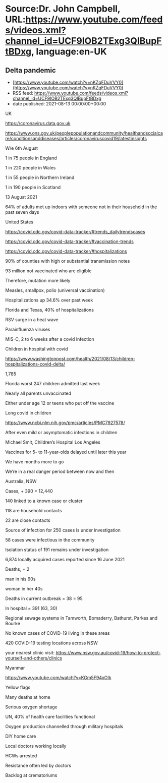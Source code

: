 # Source:Dr. John Campbell, URL:https://www.youtube.com/feeds/videos.xml?channel_id=UCF9IOB2TExg3QIBupFtBDxg, language:en-UK

## Delta pandemic
 - [https://www.youtube.com/watch?v=nKZqFDuVVY0](https://www.youtube.com/watch?v=nKZqFDuVVY0)
 - RSS feed: https://www.youtube.com/feeds/videos.xml?channel_id=UCF9IOB2TExg3QIBupFtBDxg
 - date published: 2021-08-13 00:00:00+00:00

UK

https://coronavirus.data.gov.uk

https://www.ons.gov.uk/peoplepopulationandcommunity/healthandsocialcare/conditionsanddiseases/articles/coronaviruscovid19/latestinsights

W/e 6th August

1 in 75 people in England

1 in 220 people in Wales

1 in 55 people in Northern Ireland

1 in 190 people in Scotland

13 August 2021

64% of adults met up indoors with someone not in their household in the past seven days

United States

https://covid.cdc.gov/covid-data-tracker/#trends_dailytrendscases

https://covid.cdc.gov/covid-data-tracker/#vaccination-trends

https://covid.cdc.gov/covid-data-tracker/#hospitalizations

90% of counties with high or substantial transmission notes

93 million not vaccinated who are eligible

Therefore, mutation more likely

Measles, smallpox, polio (universal vaccination)

Hospitalizations up 34.6% over past week

Florida and Texas, 40% of hospitalizations

RSV surge in a heat wave

Parainfluenza viruses

MIS-C, 2 to 6 weeks after a covid infection

Children in hospital with covid

https://www.washingtonpost.com/health/2021/08/13/children-hospitalizations-covid-delta/

1,785

Florida worst 247 children admitted last week

Nearly all parents unvaccinated

Either under age 12 or teens who put off the vaccine

Long covid in children

https://www.ncbi.nlm.nih.gov/pmc/articles/PMC7927578/

After even mild or asymptomatic infections in children

Michael Smit, Children’s Hospital Los Angeles

Vaccines for 5- to 11-year-olds delayed until later this year

We have months more to go

We’re in a real danger period between now and then


Australia, NSW

Cases, + 390 = 12,440

140 linked to a known case or cluster

118 are household contacts

22 are close contacts

Source of infection for 250 cases is under investigation

58 cases were infectious in the community

Isolation status of 191 remains under investigation

6,874 locally acquired cases reported since 16 June 2021

Deaths, + 2 

man in his 90s

woman in her 40s

Deaths in current outbreak = 38 = 95

In hospital = 391 (63, 30)

Regional sewage systems in Tamworth, Bomaderry, Bathurst, Parkes and Bourke

No known cases of COVID-19 living in these areas

420 COVID-19 testing locations across NSW

your nearest clinic visit: https://www.nsw.gov.au/covid-19/how-to-protect-yourself-and-others/clinics 

Myanmar

https://www.youtube.com/watch?v=KGm5F94xOIk

Yellow flags

Many deaths at home

Serious oxygen shortage

UN, 40% of health care facilities functional

Oxygen production channelled through military hospitals

DIY home care

Local doctors working locally

HCWs arrested

Resistance often led by doctors

Backlog at crematoriums

